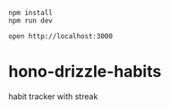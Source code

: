 ```
npm install
npm run dev
```

```
open http://localhost:3000
```
# hono-drizzle-habits
habit tracker with streak
